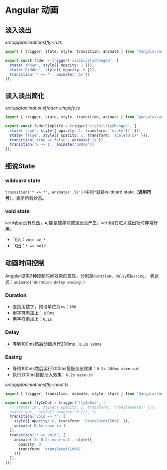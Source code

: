 # Angular 动画

## 淡入淡出

*src\app\animations\fly-in.ts*

```typescript
import { trigger, state, style, transition, animate } from '@angular/animations';

export const fader = trigger('visibilityChanged', [
  state('shown', style({ opacity: 1 })),
  state('hidden', style({ opacity: 0 })),
  transition('* => *', animate('.5s'))
]);
```

## 淡入淡出简化

*src\app\animations\fader-simplify.ts*

```typescript
import { trigger, state, style, transition, animate } from '@angular/animations';

export const faderSimplify = trigger('visibilityChanged', [
  state('true', style({ opacity: 1, transform: 'scale(1)' })),
  state('false', style({ opacity: 1, transform: 'scale(0.5)' })),
  transition('true => false', animate('1s')),
  transition('0 => 1', animate('500ms'))
]);

```

## 细说State

### wildcard state

`transition('* => *', animate('.5s'))`中的`*`就是wildcard state（**通用符号**），表示所有状态。

### void state

`void`表示没有东西，可能是被移除或是还没产生，`void`用在进入或出场时非常好用。

- 飞入：`void => *`
- 飞出：`* => void`

## 动画时间控制

Angular提供3种控制时间效果的属性，分别是`duration`、`delay`和`easing`。
表达式：`animate('duration delay easing')`

### Duration

- 直接用数字，预设单位为`ms`：`100`
- 用字符串加上：`100ms`
- 用字符串加上：`0.1s`

### Delay

- 等到100ms然后动画运行200ms：`0.2s 100ms`

### Easing

- 等待100ms然后运行200ms搭配淡出效果：`0.2s 100ms ease-out`
- 执行200ms搭配淡入效果：`0.2s ease-in`

*src\app\animations\fly-inout.ts*

```typescript
import { trigger, transition, animate, style, state } from '@angular/animations';

export const flyInOut = trigger('flyInOut', [
  /* state('in', style({ opacity: 1, transform: 'translateX(0)' })),
  state('out', style({ opacity: 0 })), */
  transition('void => *', [
    style({ opacity: 0, transform: 'translateX(50%)' }),
    animate('0.5s ease-in')
  ]),
  transition('* => void', [
    animate('2s 0.2s ease-out', style({
      opacity: 0,
      transform: 'translateX(100%)'
    }))
  ]),
]);

```



